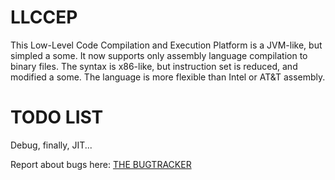 # LLCCEP

This Low-Level Code Compilation and Execution Platform is a JVM-like, but simpled a some.
It now supports only assembly language compilation to binary files. The syntax is
x86-like, but instruction set is reduced, and modified a some. The language is more flexible 
than Intel or AT&T assembly.

# TODO LIST
Debug, finally, JIT...

Report about bugs here:
<a href=https://github.com/Andrew-Bezzubtsev/LLCCEP/issues/new>THE BUGTRACKER</a>
